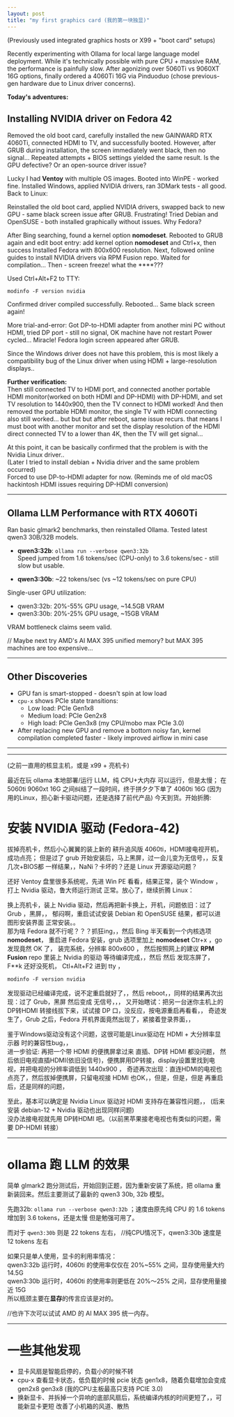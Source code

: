 ```yaml
---
layout: post
title: "my first graphics card (我的第一块独显)"
---
```

(Previously used integrated graphics hosts or X99 + "boot card" setups)  

Recently experimenting with Ollama for local large language model deployment. While it's 
technically possible with pure CPU + massive RAM, the performance is painfully slow. 
After agonizing over 5060Ti vs 9060XT 16G options, finally ordered a 4060Ti 16G via 
Pinduoduo (chose previous-gen hardware due to Linux driver concerns).  

**Today's adventures:**  

## Installing NVIDIA driver on Fedora 42  
Removed the old boot card, carefully installed the new GAINWARD RTX 4060Ti, connected 
HDMI to TV, and successfully booted. However, after GRUB during installation, the screen 
immediately went black, then no signal... Repeated attempts + BIOS settings yielded the 
same result. Is the GPU defective? Or an open-source driver issue?  

Lucky I had **Ventoy** with multiple OS images. Booted into WinPE - worked fine. Installed 
Windows, applied NVIDIA drivers, ran 3DMark tests - all good. Back to Linux:  

Reinstalled the old boot card, applied NVIDIA drivers, swapped back to new GPU - same black 
screen issue after GRUB. Frustrating! Tried Debian and OpenSUSE - both installed 
graphically without issues. Why Fedora?  

After Bing searching, found a kernel option **nomodeset**. Rebooted to GRUB again and edit
boot entry: add kernel option **nomodeset** and Ctrl+x, then success Installed Fedora with 800x600 resolution. Next, followed online guides to install NVIDIA drivers via RPM Fusion repo. Waited for compilation... 
Then - screen freeze!  what the ****???  

Used Ctrl+Alt+F2 to TTY:  
```
modinfo -F version nvidia
```  
Confirmed driver compiled successfully. Rebooted... Same black screen again!  

More trial-and-error: Got DP-to-HDMI adapter from another mini PC without HDMI, tried DP port - still no signal, OK machine have not restart
Power cycled... Miracle! Fedora login screen appeared after GRUB.  


Since the Windows driver does not have this problem, this is most likely a compatibility bug of the Linux driver when using HDMI + large-resolution displays..  


**Further verification:**  
Then still connected TV to HDMI port, and connected another portable HDMI monitor(worked on both HDMI and DP-HDMI) with DP-HDMI, and set TV 
resolution to 1440x900, then the TV connect to HDMI worked! And then removed the portable HDMI monitor, 
the single TV with HDMI connecting also still worked... but but but after 
reboot, same issue recurs.  that means I must boot with another monitor and set the display resolution of the HDMI direct connected TV to a lower than 4K, then the TV will get signal...  

At this point, it can be basically confirmed that the problem is with the Nvidia Linux driver..  
(Later I tried to install debian + Nvidia driver and the same problem occurred)  
Forced to use DP-to-HDMI adapter for now. (Reminds me of old macOS hackintosh HDMI issues 
requiring DP-HDMI conversion)  

---

## Ollama LLM Performance with RTX 4060Ti  

Ran basic glmark2 benchmarks, then reinstalled Ollama. Tested latest qwen3 30B/32B 
models.  

- **qwen3:32b**: `ollama run --verbose qwen3:32b`  
  Speed jumped from 1.6 tokens/sec (CPU-only) to 3.6 tokens/sec - still slow but usable. 

- **qwen3:30b**: ~22 tokens/sec (vs ~12 tokens/sec on pure CPU)  

Single-user GPU utilization:  
- qwen3:32b: 20%-55% GPU usage, ~14.5GB VRAM  
- qwen3:30b: 20%-25% GPU usage, ~15GB VRAM  

VRAM bottleneck claims seem valid.  

// Maybe next try AMD's AI MAX 395 unified memory? but MAX 395 machines are too expensive...   

---

## Other Discoveries  
- GPU fan is smart-stopped - doesn't spin at low load  
- `cpu-x` shows PCIe state transitions:  
  - Low load: PCIe Gen1x8  
  - Medium load: PCIe Gen2x8  
  - High load: PCIe Gen3x8 (my CPU/mobo max PCIe 3.0)  
- After replacing new GPU and remove a bottom noisy fan, kernel compilation completed faster - likely improved airflow in mini case

---
---

(之前一直用的核显主机，或是 x99 + 亮机卡)

最近在玩 ollama 本地部署/运行 LLM，纯 CPU+大内存 可以运行，但是太慢；
在 5060ti 9060xt 16G 之间纠结了一段时间，终于拼夕夕下单了 4060ti 16G
(因为用的Linux，担心新卡驱动问题，还是选择了前代产品) 今天到货。开始折腾:

# 安装 NVIDIA 驱动 (Fedora-42) 
拔掉亮机卡，然后小心翼翼的装上新的 耕升追风版 4060ti，HDMI接电视开机，成功点亮；
但是过了 grub 开始安装后，马上黑屏，过一会儿变为无信号，，反复几次+BIOS都
一样结果，，NaNi？卡坏的？还是 Linux 开源驱动问题？  

还好 Ventoy 盘里很多系统呢，先进 Win PE 看看，结果正常，装个 Window ，
打上 Nvidia 驱动，鲁大师运行测试 正常。放心了，继续折腾 Linux：

换上亮机卡，装上 Nvidia 驱动，然后再把新卡换上，开机，问题依旧：过了 Grub ，黑屏，，
郁闷啊，重启试试安装 Debian 和 OpenSUSE 结果，都可以进图形安装界面 正常安装。。  
那为啥 Fedora 就不行呢？？？抓狂ing，，然后 Bing 半天看到一个内核选项 **nomodeset**，
重启进 Fedora 安装，grub 选项里加上 **nomodeset** Ctr+x ，go 发现竟然 OK 了，
装完系统，分辨率 800x600 ， 然后按照网上的建议 **RPM Fusion** repo 里装上 Nvidia 的驱动
等待编译完成，，然后 然后 发现冻屏了，F**k 还好没死机， Ctl+Alt+F2 进到 tty ，
```
modinfo -F version nvidia 
```

发现驱动已经编译完成，说不定重启就好了，，然后 reboot，，同样的结果再次出现：过了 Grub，黑屏
然后变成 无信号，，， 
又开始瞎试：把另一台迷你主机上的 DP转HDMI 转接线拔下来，试试接 DP 口，没反应，按电源重启再看看，，
奇迹发生了，Grub 之后，Fedora 开机界面竟然出现了，紧接着登录界面，，  

鉴于Windows驱动没有这个问题，这很可能是Linux驱动在 HDMI + 大分辨率显示器 时的兼容性bug，，  
进一步验证: 再把一个带 HDMI 的便携屏拿过来 直插、DP转 HDMI 都没问题，
然后依旧电视直插HDMI(依旧没信号)，便携屏用DP转接，display设置里找到电视，并把电视的分辨率调低到 1440x900 ，
奇迹再次出现：直连HDMI的电视也点亮了，然后拔掉便携屏，只留电视接 HDMI 也OK，，但是，但是，但是 再重启后，还是同样的问题，

至此，基本可以确定是 Nvidia Linux 驱动对 HDMI 支持存在兼容性问题，，
(后来安装 debian-12 + Nvidia 驱动也出现同样问题)  
没办法接电视就先用 DP转HDMI 吧。（以前黑苹果接老电视也有类似的问题，需要 DP-HDMI 转接）

---
# ollama 跑 LLM 的效果
简单 glmark2 跑分测试后，开始回到正题，因为重新安装了系统，把 ollama 重新装回来。然后主要测试了最新的 qwen3 
30b, 32b 模型。  

先跑32b: ```ollama run --verbose qwen3:32b``` ；速度由原先纯 CPU 的 1.6 tokens 增加到 3.6 tokens，还是太慢 但是勉强可用了。  

而对于 ```qwen3:30b``` 则是 22 tokens 左右， //纯CPU情况下，qwen3:30b 速度是 12 tokens 左右

如果只是单人使用，显卡的利用率情况：  
qwen3:32b 运行时，4060ti 的使用率仅仅在 20%~55% 之间，显存使用量大约 14.5G  
qwen3:30b 运行时，4060ti 的使用率则更低在 20%～25% 之间，显存使用量接近 15G  
所以瓶颈主要在**显存**的传言应该是对的。  

//也许下次可以试试 AMD 的 AI MAX 395 统一内存。

---
# 一些其他发现
- 显卡风扇是智能启停的，负载小的时候不转
- cpu-x 查看显卡状态，低负载的时候 pcie 状态 gen1x8，随着负载增加会变成 gen2x8 gen3x8 (我的CPU主板最高只支持 PCIE 3.0)
- 换新显卡、并拆掉一个异响的底部风扇后，系统编译内核的时间更短了，，可能新显卡更短 改善了小机箱的风道、散热

